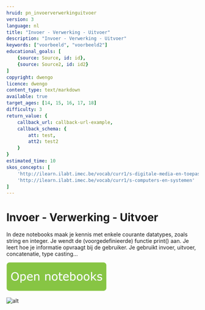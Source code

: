 ```yaml
---
hruid: pn_invoerverwerkinguitvoer
version: 3
language: nl
title: "Invoer - Verwerking - Uitvoer"
description: "Invoer - Verwerking - Uitvoer"
keywords: ["voorbeeld", "voorbeeld2"]
educational_goals: [
    {source: Source, id: id}, 
    {source: Source2, id: id2}
]
copyright: dwengo
licence: dwengo
content_type: text/markdown
available: true
target_ages: [14, 15, 16, 17, 18]
difficulty: 3
return_value: {
    callback_url: callback-url-example,
    callback_schema: {
        att: test,
        att2: test2
    }
}
estimated_time: 10
skos_concepts: [
    'http://ilearn.ilabt.imec.be/vocab/curr1/s-digitale-media-en-toepassingen', 
    'http://ilearn.ilabt.imec.be/vocab/curr1/s-computers-en-systemen'
]
---
```


# Invoer - Verwerking - Uitvoer

In deze notebooks maak je kennis met enkele courante datatypes, zoals string en integer. Je wendt de (voorgedefinieerde) functie print() aan. Je leert hoe je informatie opvraagt bij de gebruiker. Je gebruikt invoer, uitvoer, concatenatie, type casting... 

[![](embed/Knop.png "Knop")](https://kiks.ilabt.imec.be/jupyterhub/?id=1003 "Notebooks Input Output")

![alt](@youtube/https://www.youtube.com/embed/JKvlzCdIvsg "video input output")